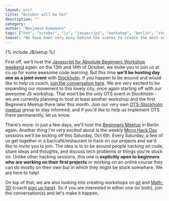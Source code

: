 ```yaml
---
layout: post
title: "October will be hot"
description: ""
category: 
author: "Benjamin Kampmann"
tags: ["hot", "october", "js", "javascript", "workshop", "berlin", "stockholm"]
teaser: "We have been very busy behind the scenes to create the most awesome month of OpenTechSchool yet: plenty of events this month and even more coming up or in the works. Also our very **first event outside of Berlin** and more about our expansion in this article..."
---
```

{% include JB/setup %}

First off, we'll host the [Javascript for Absolute Beginners Workshop weekend](http://www.meetup.com/opentechschool-berlin/events/84329602/) again: on the 13th and 14th of October, we invite you to join us at co.up for some awesome code learning. But this time **we'll be hosting day one as a joint event** with [Stockholm](http://www.meetup.com/opentechschool-stockholm/). If you happen to be around and would like to help us coach, [join the conversation here](http://groups.google.com/a/opentechschool.org/group/discuss.stockholm). We are very excited to be expanding our movement to this lovely city, once again starting off with our awesome JS workshop. That won't be the only OTS event in Stockholm - we are currently planning to host at least another workshop and the first Beginners Meetup there later this month. Join our very own [OTS-Stockholm meetup](http) group to stay informed, and if you'd like to help us implement OTS there permanently, let us know.

There's more: in just a few days, we'll host the [Beginners Meetup](http://www.meetup.com/opentechschool-berlin/events/84138972/) in Berlin again. Another thing I'm very excited about is the weekly [Micro Hack Day](http://www.meetup.com/opentechschool-berlin/events/84336562/) sessions we'll be kicking off this Saturday, Oct 6th. Every Saturday, a few of us get together in a bar/café/restaurant to hack on our projects and we'd like to invite you to join. The idea is to to be around people hacking on code, share ideas and thoughts, and discuss tech problems or things you're stuck on. Unlike other hacking sessions, this one is **explicitly open to beginners who are working on their first projects** or working on an online course they can do mostly on their own but in which they might be stuck somwhere. We are here to help!

On top of that, we are also looking into creating workshops on [git](https://groups.google.com/a/opentechschool.org/forum/?fromgroups#!forum/coaches.git) and [Math-3D](http://blog.opentechschool.org/2012/09/call-for-coaches-math-3d.html) (coach [sign up here](http://groups.google.com/a/opentechschool.org/group/coaches.math-3d)). So if you are interested in either one (or both), join the conversation(s) and let's make it happen.